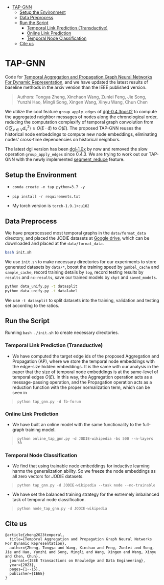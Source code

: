 - [TAP-GNN](#tap-gnn)
    - [Setup the Environment](#setup-the-environment)
    - [Data Preprocess](#data-preprocess)
    - [Run the Script](#run-the-script)
        - [Temporal Link Prediction (Transductive)](#temporal-link-prediction-transductive)
        - [Online Link Prediction](#online-link-prediction)
        - [Temporal Node Classification](#temporal-node-classification)
    - [Cite us](#cite-us)

# TAP-GNN

Code for [Temporal Aggregation and Propagation Graph Neural Networks For Dynamic Representation](https://arxiv.org/abs/2304.07503), and we have updated the latest results of baseline methods in the arxiv version than the IEEE published version.
> Authors: Tongya Zheng, Xinchaon Wang, Zunlei Feng, Jie Song, Yunzhi Hao, Mingli Song, Xingen Wang, Xinyu Wang, Chun Chen

We utilize the cool feature `group_apply_edges` of [dgl-0.4.3post2](./resources/dgl_cu102-0.4.3.post2-cp36-cp36m-manylinux1_x86_64.whl) to compute the aggregated neighbor messages of nodes along the chronological order, reducing the computation complexify of temporal graph convolution from $O(\sum_{v \in V} d_v^2) \ge O(E\cdot \bar{d})$ to $O(E)$.
The proposed TAP-GNN reuses the historical node embeddings to compute new node embeddings, eliminating nodes' cross-time dependencies on historical neighbors.

The latest dgl version has been [dgl-1.0x](https://docs.dgl.ai/) by now and removed the slow operation `group_apply_edges` since 0.4.3.
We are trying to work out our TAP-GNN with the newly implemented [segment_reduce](https://docs.dgl.ai/generated/dgl.ops.segment_reduce.html#dgl.ops.segment_reduce) feature.

## Setup the Environment

- `conda create -n tap python=3.7 -y`

- `pip install -r requirements.txt`

- My torch version is `torch-1.9.1+cu102`

## Data Preprocess

We have preprocessed most temporal graphs in the `data/format_data` directory, and placed the JODIE datasets at [Google drive](https://drive.google.com/drive/folders/19ItQ4G64rYa6so1IQ6NxEq_Ok7K9Sqsp?usp=sharing), which can be downloaded and placed at the `data/format_data`.

```bash
bash init.sh
```
We use `init.sh` to make necessary directories for our experiments to store generated datasets by `data/*`, boost the training speed by `gumbel_cache` and `sample_cache`, record training details by `log`, record testing results by `results` and `nc-results`, save our trained models by `ckpt` and `saved_models`.

```bash
python data_unify.py -t datasplit
python data_unify.py -t datalabel
```
We use `-t datasplit` to split datasets into the training, validation and testing set according to the ratios.

## Run the Script

Running `bash ./init.sh` to create necessary directories.

### Temporal Link Prediction (Transductive)

- We have computed the target edge ids of the proposed Aggregation and Propagation (AP), where we store the temporal node embeddings with the edge-size hidden embeddings. It is the same with our analysis in the paper that the size of temporal node embeddings is at the same-level of temporal edges $O(E)$. In this way, the Aggregation operation acts as a message-passing operation, and the Propagation operation acts as a reduction function with the proper normalization term, which can be seen in [](file:///layers.py#)
> `python tap_gnn.py -d fb-forum`

### Online Link Prediction

- We have built an online model with the same functionality to the full-graph training model.
> `python online_tap_gnn.py -d JODIE-wikipedia -bs 500 --n-layers 30`

### Temporal Node Classification

- We find that using trainable node embeddings for inductive learning harms the generalization ability. So we freeze the node embeddings as all zero vectors for JODIE datasets.
> `python tap_gnn.py -d JODIE-wikipedia --task node --no-trainable`
- We have set the balanced training strategy for the extremely imbalanced task of temporal node classification.
> `python node_tap_gnn.py -d JODIE-wikipedia`


## Cite us
```
@article{zheng2023temporal,
  title={Temporal Aggregation and Propagation Graph Neural Networks For Dynamic Representation},
  author={Zheng, Tongya and Wang, Xinchao and Feng, Zunlei and Song, Jie and Hao, Yunzhi and Song, Mingli and Wang, Xingen and Wang, Xinyu and Chen, Chun},
  journal={IEEE Transactions on Knowledge and Data Engineering},
  year={2023},
  pages={1--15},
  publisher={IEEE}
}
```
